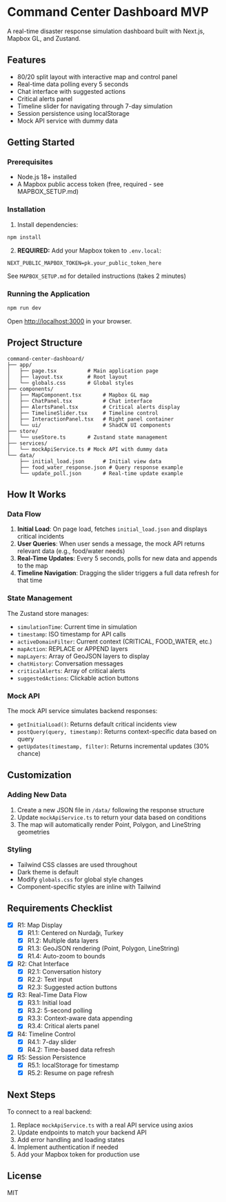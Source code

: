 # Command Center Dashboard MVP

A real-time disaster response simulation dashboard built with Next.js, Mapbox GL, and Zustand.

## Features

- 80/20 split layout with interactive map and control panel
- Real-time data polling every 5 seconds
- Chat interface with suggested actions
- Critical alerts panel
- Timeline slider for navigating through 7-day simulation
- Session persistence using localStorage
- Mock API service with dummy data

## Getting Started

### Prerequisites

- Node.js 18+ installed
- A Mapbox public access token (free, required - see MAPBOX_SETUP.md)

### Installation

1. Install dependencies:
```bash
npm install
```

2. **REQUIRED:** Add your Mapbox token to `.env.local`:
```
NEXT_PUBLIC_MAPBOX_TOKEN=pk.your_public_token_here
```
See `MAPBOX_SETUP.md` for detailed instructions (takes 2 minutes)

### Running the Application

```bash
npm run dev
```

Open [http://localhost:3000](http://localhost:3000) in your browser.

## Project Structure

```
command-center-dashboard/
├── app/
│   ├── page.tsx          # Main application page
│   ├── layout.tsx        # Root layout
│   └── globals.css       # Global styles
├── components/
│   ├── MapComponent.tsx       # Mapbox GL map
│   ├── ChatPanel.tsx          # Chat interface
│   ├── AlertsPanel.tsx        # Critical alerts display
│   ├── TimelineSlider.tsx     # Timeline control
│   ├── InteractionPanel.tsx   # Right panel container
│   └── ui/                    # ShadCN UI components
├── store/
│   └── useStore.ts       # Zustand state management
├── services/
│   └── mockApiService.ts # Mock API with dummy data
└── data/
    ├── initial_load.json      # Initial view data
    ├── food_water_response.json # Query response example
    └── update_poll.json       # Real-time update example
```

## How It Works

### Data Flow

1. **Initial Load**: On page load, fetches `initial_load.json` and displays critical incidents
2. **User Queries**: When user sends a message, the mock API returns relevant data (e.g., food/water needs)
3. **Real-Time Updates**: Every 5 seconds, polls for new data and appends to the map
4. **Timeline Navigation**: Dragging the slider triggers a full data refresh for that time

### State Management

The Zustand store manages:
- `simulationTime`: Current time in simulation
- `timestamp`: ISO timestamp for API calls
- `activeDomainFilter`: Current context (CRITICAL, FOOD_WATER, etc.)
- `mapAction`: REPLACE or APPEND layers
- `mapLayers`: Array of GeoJSON layers to display
- `chatHistory`: Conversation messages
- `criticalAlerts`: Array of critical alerts
- `suggestedActions`: Clickable action buttons

### Mock API

The mock API service simulates backend responses:
- `getInitialLoad()`: Returns default critical incidents view
- `postQuery(query, timestamp)`: Returns context-specific data based on query
- `getUpdates(timestamp, filter)`: Returns incremental updates (30% chance)

## Customization

### Adding New Data

1. Create a new JSON file in `/data/` following the response structure
2. Update `mockApiService.ts` to return your data based on conditions
3. The map will automatically render Point, Polygon, and LineString geometries

### Styling

- Tailwind CSS classes are used throughout
- Dark theme is default
- Modify `globals.css` for global style changes
- Component-specific styles are inline with Tailwind

## Requirements Checklist

- [x] R1: Map Display
  - [x] R1.1: Centered on Nurdağı, Turkey
  - [x] R1.2: Multiple data layers
  - [x] R1.3: GeoJSON rendering (Point, Polygon, LineString)
  - [x] R1.4: Auto-zoom to bounds
- [x] R2: Chat Interface
  - [x] R2.1: Conversation history
  - [x] R2.2: Text input
  - [x] R2.3: Suggested action buttons
- [x] R3: Real-Time Data Flow
  - [x] R3.1: Initial load
  - [x] R3.2: 5-second polling
  - [x] R3.3: Context-aware data appending
  - [x] R3.4: Critical alerts panel
- [x] R4: Timeline Control
  - [x] R4.1: 7-day slider
  - [x] R4.2: Time-based data refresh
- [x] R5: Session Persistence
  - [x] R5.1: localStorage for timestamp
  - [x] R5.2: Resume on page refresh

## Next Steps

To connect to a real backend:

1. Replace `mockApiService.ts` with a real API service using axios
2. Update endpoints to match your backend API
3. Add error handling and loading states
4. Implement authentication if needed
5. Add your Mapbox token for production use

## License

MIT
